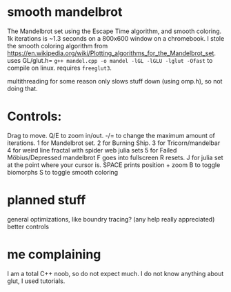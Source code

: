 # smooth mandelbrot
The Mandelbrot set using the Escape Time algorithm, and smooth coloring. 1k iterations is ~1.3 seconds on a 800x600 window on a chromebook.
I stole the smooth coloring algorithm from https://en.wikipedia.org/wiki/Plotting_algorithms_for_the_Mandelbrot_set.
uses GL/glut.h=
`g++ mandel.cpp -o mandel -lGL -lGLU -lglut -Ofast` to compile on linux. requires `freeglut3`.

multithreading for some reason only slows stuff down (using omp.h), so not doing that.

# Controls:
Drag to move.
Q/E to zoom in/out.
-/= to change the maximum amount of iterations.
1 for Mandelbrot set.
2 for Burning Ship.
3 for Tricorn/mandelbar
4 for weird line fractal with spider web julia sets
5 for Failed Möbius/Depressed mandelbrot
F goes into fullscreen
R resets.
J for julia set at the point where your cursor is.
SPACE prints position + zoom
B to toggle biomorphs
S to toggle smooth coloring

# planned stuff
general optimizations, like
boundry tracing? (any help really appreciated)
better controls
# me complaining
I am a total C++ noob, so do not expect much. I do not know anything about glut, I used tutorials.
